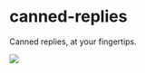 # canned-replies
Canned replies, at your fingertips.

![](https://user-images.githubusercontent.com/27806/33234946-97be3344-d1f4-11e7-813e-f48aa4acc8f2.gif)
